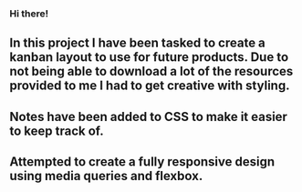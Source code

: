 ### Hi there!
## In this project I have been tasked to create a kanban layout to use for future products. Due to not being able to download a lot of the resources provided to me I had to get creative with styling.
## Notes have been added to CSS to make it easier to keep track of.
## Attempted to create a fully responsive design using media queries and flexbox.
